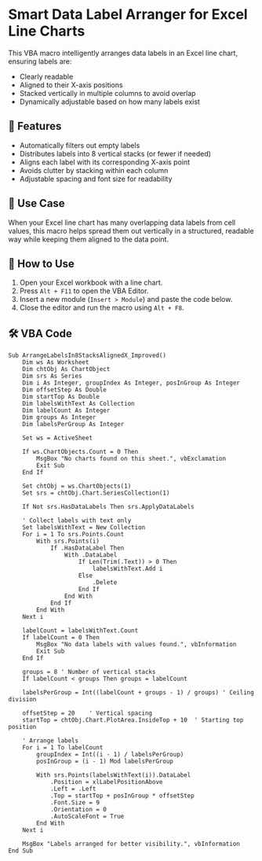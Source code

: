 # Smart Data Label Arranger for Excel Line Charts

This VBA macro intelligently arranges data labels in an Excel line chart, ensuring labels are:
- Clearly readable
- Aligned to their X-axis positions
- Stacked vertically in multiple columns to avoid overlap
- Dynamically adjustable based on how many labels exist

## 📌 Features
- Automatically filters out empty labels
- Distributes labels into 8 vertical stacks (or fewer if needed)
- Aligns each label with its corresponding X-axis point
- Avoids clutter by stacking within each column
- Adjustable spacing and font size for readability

## 🧠 Use Case
When your Excel line chart has many overlapping data labels from cell values, this macro helps spread them out vertically in a structured, readable way while keeping them aligned to the data point.

## 💾 How to Use
1. Open your Excel workbook with a line chart.
2. Press `Alt + F11` to open the VBA Editor.
3. Insert a new module (`Insert > Module`) and paste the code below.
4. Close the editor and run the macro using `Alt + F8`.

## 🛠️ VBA Code
```vba
Sub ArrangeLabelsIn8StacksAlignedX_Improved()
    Dim ws As Worksheet
    Dim chtObj As ChartObject
    Dim srs As Series
    Dim i As Integer, groupIndex As Integer, posInGroup As Integer
    Dim offsetStep As Double
    Dim startTop As Double
    Dim labelsWithText As Collection
    Dim labelCount As Integer
    Dim groups As Integer
    Dim labelsPerGroup As Integer

    Set ws = ActiveSheet

    If ws.ChartObjects.Count = 0 Then
        MsgBox "No charts found on this sheet.", vbExclamation
        Exit Sub
    End If

    Set chtObj = ws.ChartObjects(1)
    Set srs = chtObj.Chart.SeriesCollection(1)

    If Not srs.HasDataLabels Then srs.ApplyDataLabels

    ' Collect labels with text only
    Set labelsWithText = New Collection
    For i = 1 To srs.Points.Count
        With srs.Points(i)
            If .HasDataLabel Then
                With .DataLabel
                    If Len(Trim(.Text)) > 0 Then
                        labelsWithText.Add i
                    Else
                        .Delete
                    End If
                End With
            End If
        End With
    Next i

    labelCount = labelsWithText.Count
    If labelCount = 0 Then
        MsgBox "No data labels with values found.", vbInformation
        Exit Sub
    End If

    groups = 8 ' Number of vertical stacks
    If labelCount < groups Then groups = labelCount

    labelsPerGroup = Int((labelCount + groups - 1) / groups) ' Ceiling division

    offsetStep = 20    ' Vertical spacing
    startTop = chtObj.Chart.PlotArea.InsideTop + 10  ' Starting top position

    ' Arrange labels
    For i = 1 To labelCount
        groupIndex = Int((i - 1) / labelsPerGroup)
        posInGroup = (i - 1) Mod labelsPerGroup

        With srs.Points(labelsWithText(i)).DataLabel
            .Position = xlLabelPositionAbove
            .Left = .Left
            .Top = startTop + posInGroup * offsetStep
            .Font.Size = 9
            .Orientation = 0
            .AutoScaleFont = True
        End With
    Next i

    MsgBox "Labels arranged for better visibility.", vbInformation
End Sub
